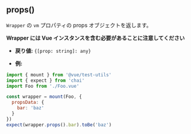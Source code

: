 ## props()

`Wrapper` の `vm` プロパティの props オブジェクトを返します。

**Wrapper には Vue インスタンスを含む必要があることに注意してください**

- **戻り値:** `{[prop: string]: any}`

- **例:**

```js
import { mount } from '@vue/test-utils'
import { expect } from 'chai'
import Foo from './Foo.vue'

const wrapper = mount(Foo, {
  propsData: {
    bar: 'baz'
  }
})
expect(wrapper.props().bar).toBe('baz')
```
